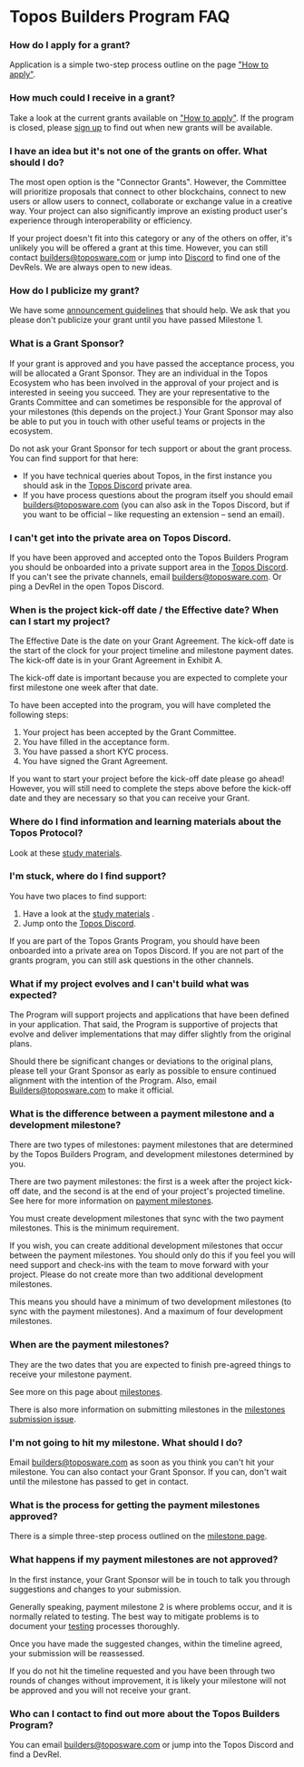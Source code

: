 # Topos Builders Program FAQ

### How do I apply for a grant?

Application is a simple two-step process outline on the page ["How to apply"](./#-how-to-apply).


### How much could I receive in a grant?

Take a look at the current grants available on ["How to apply"](./#-how-to-apply). If the program is closed, please [sign up](https://builders.toposware.com/) to find out when new grants will be available.


### I have an idea but it's not one of the grants on offer. What should I do?

The most open option is the "Connector Grants". However, the Committee will prioritize proposals that connect to other blockchains, connect to new users or allow users to connect, collaborate or exchange value in a creative way. Your project can also significantly improve an existing product user's experience through interoperability or efficiency.

If your project doesn't fit into this category or any of the others on offer, it's unlikely you will be offered a grant at this time.  However, you can still contact [builders@toposware.com](mailto:builders@toposware.com) or jump into [Discord](https://discord.gg/zMCqqCbGMV) to find one of the DevRels. We are always open to new ideas.


### How do I publicize my grant?

We have some [announcement guidelines](./announcement_guidelines.md) that should help. We ask that you please don't publicize your grant until you have passed Milestone 1.


### What is a Grant Sponsor?

If your grant is approved and you have passed the acceptance process, you will be allocated a Grant Sponsor. They are an individual in the Topos Ecosystem who has been involved in the approval of your project and is interested in seeing you succeed. They are your representative to the Grants Committee and can sometimes be responsible for the approval of your milestones (this depends on the project.)  Your Grant Sponsor may also be able to put you in touch with other useful teams or projects in the ecosystem.

Do not ask your Grant Sponsor for tech support or about the grant process. You can find support for that here:

* If you have technical queries about Topos, in the first instance you should ask in the [Topos Discord](https://discord.gg/zMCqqCbGMV) private area.
* If you have process questions about the program itself you should email [builders@toposware.com](mailto:builders@toposware.com) (you can also ask in the Topos Discord, but if you want to be official – like requesting an extension – send an email).


### I can't get into the private area on Topos Discord.

If you have been approved and accepted onto the Topos Builders Program you should be onboarded into a private support area in the [Topos Discord](https://discord.gg/zMCqqCbGMV). If you can't see the private channels, email [builders@toposware.com](mailto:builders@toposware.com). Or ping a DevRel in the open Topos Discord.


### When is the project kick-off date / the Effective date? When can I start my project?

The Effective Date is the date on your Grant Agreement. The kick-off date is the start of the clock for your project timeline and milestone payment dates. The kick-off date is in your Grant Agreement in Exhibit A.

The kick-off date is important because you are expected to complete your first milestone one week after that date.

To have been accepted into the program, you will have completed the following steps:

1. Your project has been accepted by the Grant Committee.
2. You have filled in the acceptance form.
3. You have passed a short KYC process.
4. You have signed the Grant Agreement.

If you want to start your project before the kick-off date please go ahead! However, you will still need to complete the steps above before the kick-off date and they are necessary so that you can receive your Grant.


### Where do I find information and learning materials about the Topos Protocol?

Look at these [study materials](https://docs.topos.technology/).


### I'm stuck, where do I find support?

You have two places to find support:
1. Have a look at the [study materials](https://docs.topos.technology/) .
2. Jump onto the [Topos Discord](https://discord.gg/zMCqqCbGMV).

If you are part of the Topos Grants Program, you should have been onboarded into a private area on Topos Discord.  If you are not part of the grants program, you can still ask questions in the other channels.


### What if my project evolves and I can't build what was expected?

The Program will support projects and applications that have been defined in your application. That said, the Program is supportive of projects that evolve and deliver implementations that may differ slightly from the original plans.

Should there be significant changes or deviations to the original plans, please tell your Grant Sponsor as early as possible to ensure continued alignment with the intention of the Program. Also, email [Builders@toposware.com](mailto:Builders@toposware.com) to make it official.


### What is the difference between a payment milestone and a development milestone?

There are two types of milestones: payment milestones that are determined by the Topos Builders Program, and development milestones determined by you.

There are two payment milestones: the first is a week after the project kick-off date, and the second is at the end of your project's projected timeline. See here for more information on [payment milestones](milestone_guide.md).

You must create development milestones that sync with the two payment milestones. This is the minimum requirement.

If you wish, you can create additional development milestones that occur between the payment milestones. You should only do this if you feel you will need support and check-ins with the team to move forward with your project. Please do not create more than two additional development milestones.

This means you should have a minimum of two development milestones (to sync with the payment milestones). And a maximum of four development milestones.


### When are the payment milestones?

They are the two dates that you are expected to finish pre-agreed things to receive your milestone payment.

See more on this page about [milestones](milestone_guide.md).

There is also more information on submitting milestones in the [milestones submission issue](https://github.com/toposware/topos-builders-program/issues/new?assignees=&labels=Milestone+Submission&projects=toposware%2Ftopos-builders-program&template=milestone_template.yml&title=%5BMilestone+Submission%5D%3A+).


### I'm not going to hit my milestone. What should I do?

Email [builders@toposware.com](mailto:builders@toposware.com) as soon as you think you can't hit your milestone.  You can also contact your Grant Sponsor. If you can, don't wait until the milestone has passed to get in contact.


### What is the process for getting the payment milestones approved?

There is a simple three-step process outlined on the [milestone page](milestone_guide.md#-submitting-your-milestones).


### What happens if my payment milestones are not approved?

In the first instance, your Grant Sponsor will be in touch to talk you through suggestions and changes to your submission.

Generally speaking, payment milestone 2 is where problems occur, and it is normally related to testing. The best way to mitigate problems is to document your [testing](./#-testing-guide) processes thoroughly.

Once you have made the suggested changes, within the timeline agreed, your submission will be reassessed.

If you do not hit the timeline requested and you have been through two rounds of changes without improvement, it is likely your milestone will not be approved and you will not receive your grant.


### Who can I contact to find out more about the Topos Builders Program?

You can email [builders@toposware.com](mailto:builders@toposware.com) or jump into the Topos Discord and find a DevRel.
